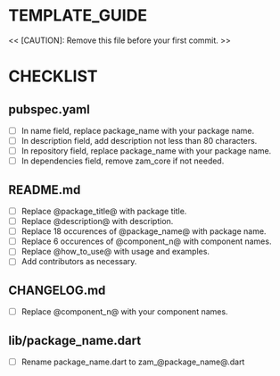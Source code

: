 # TEMPLATE_GUIDE
<< [CAUTION]: Remove this file before your first commit. >>

# CHECKLIST

## pubspec.yaml

- [ ] In name field, replace package_name with your package name.
- [ ] In description field, add description not less than 80 characters.
- [ ] In repository field, replace package_name with your package name.
- [ ] In dependencies field, remove zam_core if not needed.

## README.md
- [ ] Replace @package_title@ with package title.
- [ ] Replace @description@ with description.
- [ ] Replace 18 occurences of @package_name@ with package name.
- [ ] Replace 6 occurences of @component_n@ with component names.
- [ ] Replace @how_to_use@ with usage and examples.
- [ ] Add contributors as necessary.

## CHANGELOG.md

- [ ] Replace @component_n@ with your component names.

## lib/package_name.dart

- [ ] Rename package_name.dart to zam_@package_name@.dart
